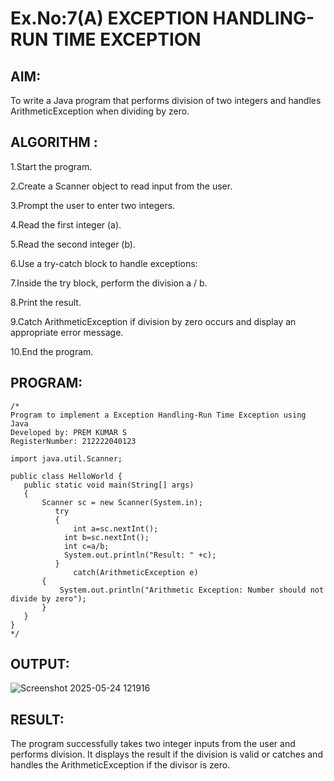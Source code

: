 # Ex.No:7(A)           EXCEPTION HANDLING-RUN TIME EXCEPTION
## AIM:
To write a Java program that performs division of two integers and handles ArithmeticException when dividing by zero.

## ALGORITHM :
1.Start the program.

2.Create a Scanner object to read input from the user.

3.Prompt the user to enter two integers.

4.Read the first integer (a).

5.Read the second integer (b).

6.Use a try-catch block to handle exceptions:

7.Inside the try block, perform the division a / b.

8.Print the result.

9.Catch ArithmeticException if division by zero occurs and display an appropriate error message.

10.End the program.









## PROGRAM:
 ```
/*
Program to implement a Exception Handling-Run Time Exception using Java
Developed by: PREM KUMAR S
RegisterNumber: 212222040123

import java.util.Scanner;

public class HelloWorld {
    public static void main(String[] args)
    {
        Scanner sc = new Scanner(System.in);
           try
           {
               int a=sc.nextInt();
             int b=sc.nextInt();
             int c=a/b;
             System.out.println("Result: " +c); 
           }
               catch(ArithmeticException e)  
        {  
            System.out.println("Arithmetic Exception: Number should not divide by zero");  
        }  
    }
}
*/
```









## OUTPUT:
![Screenshot 2025-05-24 121916](https://github.com/user-attachments/assets/9e9db2f3-f4d2-497b-9bb3-9c61ffb76924)



## RESULT:
The program successfully takes two integer inputs from the user and performs division. It displays the result if the division is valid or catches and handles the ArithmeticException if the divisor is zero.

